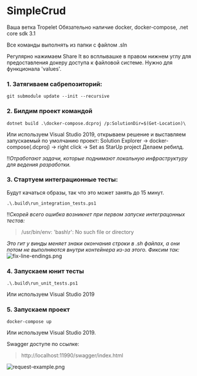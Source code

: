 ﻿# SimpleCrud

Ваша ветка Tropelet
Обязательно наличие docker, docker-compose, .net core sdk 3.1

Все команды выполнять из папки с файлом .sln

Регулярно нажимаем Share It во всплывашке в правом нижнем углу для предоставления докеру доступа к файловой системе. Нужно для функционала 'values'.


### 1. Затягиваем сабрепозиторий:
```git submodule update --init --recursive```

### 2. Билдим проект командой 
```dotnet build .\docker-compose.dcproj /p:SolutionDir=$(Get-Location)\```

Или используем Visual Studio 2019, открываем решение и выставляем запускаемый по умолчанию проект:
Solution Explorer -> docker-compose(.dcproj) -> right click -> Set as StarUp project
Делаем ребилд. 

!!*Отработают задачи, которые поднимают локальную инфраструктуру для ведения разработки.*

### 3. Стартуем интеграционные тесты: 
Будут качаться образы, так что это может занять до 15 минут.

```.\.build\run_integration_tests.ps1```

!!*Скорей всего ошибка возникнет при первом запуске интеграцонных тестов:*

>/usr/bin/env: 'bash\r': No such file or directory

*Это гит у винды меняет знаки окончания строки в .sh файлах, а они потом не выполняются внутри контейнера из-за этого. Фиксим так:*
![fix-line-endings.png](docs/fix-line-endings.png)

### 4. Запускаем юнит тесты
```.\.build\run_unit_tests.ps1```

Или используем Visual Studio 2019

### 5. Запускаем проект
```docker-compose up```

Или используем Visual Studio 2019.

Swagger доступе по ссылке:
>http://localhost:11990/swagger/index.html

![request-example.png](docs/request-example.png)
